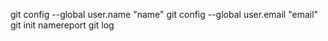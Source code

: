 git config --global user.name "name"
git config --global user.email "email"
git init namereport
git log
